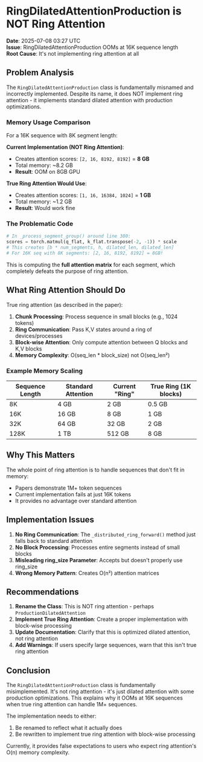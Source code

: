# RingDilatedAttentionProduction is NOT Ring Attention

**Date**: 2025-07-08 03:27 UTC  
**Issue**: RingDilatedAttentionProduction OOMs at 16K sequence length  
**Root Cause**: It's not implementing ring attention at all

## Problem Analysis

The `RingDilatedAttentionProduction` class is fundamentally misnamed and incorrectly implemented. Despite its name, it does NOT implement ring attention - it implements standard dilated attention with production optimizations.

### Memory Usage Comparison

For a 16K sequence with 8K segment length:

**Current Implementation (NOT Ring Attention)**:
- Creates attention scores: `[2, 16, 8192, 8192]` = **8 GB**
- Total memory: ~8.2 GB
- **Result**: OOM on 8GB GPU

**True Ring Attention Would Use**:
- Creates attention scores: `[1, 16, 16384, 1024]` = **1 GB**  
- Total memory: ~1.2 GB
- **Result**: Would work fine

### The Problematic Code

```python
# In _process_segment_group() around line 380:
scores = torch.matmul(q_flat, k_flat.transpose(-2, -1)) * scale
# This creates [b * num_segments, h, dilated_len, dilated_len]
# For 16K seq with 8K segments: [2, 16, 8192, 8192] = 8GB!
```

This is computing the **full attention matrix** for each segment, which completely defeats the purpose of ring attention.

## What Ring Attention Should Do

True ring attention (as described in the paper):

1. **Chunk Processing**: Process sequence in small blocks (e.g., 1024 tokens)
2. **Ring Communication**: Pass K,V states around a ring of devices/processes
3. **Block-wise Attention**: Only compute attention between Q blocks and K,V blocks
4. **Memory Complexity**: O(seq_len * block_size) not O(seq_len²)

### Example Memory Scaling

| Sequence Length | Standard Attention | Current "Ring" | True Ring (1K blocks) |
|-----------------|-------------------|----------------|----------------------|
| 8K              | 4 GB              | 2 GB           | 0.5 GB               |
| 16K             | 16 GB             | 8 GB           | 1 GB                 |
| 32K             | 64 GB             | 32 GB          | 2 GB                 |
| 128K            | 1 TB              | 512 GB         | 8 GB                 |

## Why This Matters

The whole point of ring attention is to handle sequences that don't fit in memory:
- Papers demonstrate 1M+ token sequences
- Current implementation fails at just 16K tokens
- It provides no advantage over standard attention

## Implementation Issues

1. **No Ring Communication**: The `_distributed_ring_forward()` method just falls back to standard attention
2. **No Block Processing**: Processes entire segments instead of small blocks
3. **Misleading ring_size Parameter**: Accepts but doesn't properly use ring_size
4. **Wrong Memory Pattern**: Creates O(n²) attention matrices

## Recommendations

1. **Rename the Class**: This is NOT ring attention - perhaps `ProductionDilatedAttention`
2. **Implement True Ring Attention**: Create a proper implementation with block-wise processing
3. **Update Documentation**: Clarify that this is optimized dilated attention, not ring attention
4. **Add Warnings**: If users specify large sequences, warn that this isn't true ring attention

## Conclusion

The `RingDilatedAttentionProduction` class is fundamentally misimplemented. It's not ring attention - it's just dilated attention with some production optimizations. This explains why it OOMs at 16K sequences when true ring attention can handle 1M+ sequences.

The implementation needs to either:
1. Be renamed to reflect what it actually does
2. Be rewritten to implement true ring attention with block-wise processing

Currently, it provides false expectations to users who expect ring attention's O(n) memory complexity.